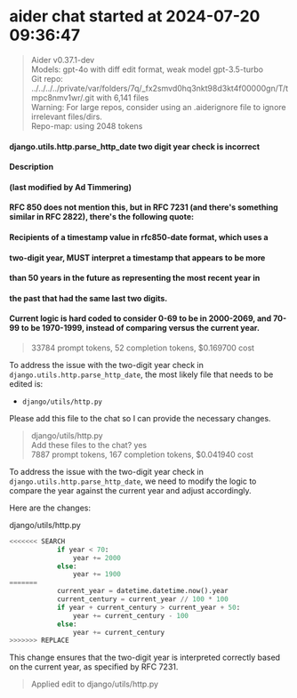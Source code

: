 
# aider chat started at 2024-07-20 09:36:47

> Aider v0.37.1-dev  
> Models: gpt-4o with diff edit format, weak model gpt-3.5-turbo  
> Git repo: ../../../../private/var/folders/7q/_fx2smvd0hq3nkt98d3kt4f00000gn/T/tmpc8nmv1wr/.git with 6,141 files  
> Warning: For large repos, consider using an .aiderignore file to ignore irrelevant files/dirs.  
> Repo-map: using 2048 tokens  

#### django.utils.http.parse_http_date two digit year check is incorrect  
#### Description  
#### 	   
#### 		(last modified by Ad Timmering)  
#### 	   
#### RFC 850 does not mention this, but in RFC 7231 (and there's something similar in RFC 2822), there's the following quote:  
#### Recipients of a timestamp value in rfc850-date format, which uses a  
#### two-digit year, MUST interpret a timestamp that appears to be more  
#### than 50 years in the future as representing the most recent year in  
#### the past that had the same last two digits.  
#### Current logic is hard coded to consider 0-69 to be in 2000-2069, and 70-99 to be 1970-1999, instead of comparing versus the current year.  
> 33784 prompt tokens, 52 completion tokens, $0.169700 cost  

To address the issue with the two-digit year check in `django.utils.http.parse_http_date`, the most likely file that needs to be edited is:

- `django/utils/http.py`

Please add this file to the chat so I can provide the necessary changes.

> django/utils/http.py  
> Add these files to the chat? yes  
> 7887 prompt tokens, 167 completion tokens, $0.041940 cost  

To address the issue with the two-digit year check in `django.utils.http.parse_http_date`, we need to modify the logic to compare the year against the current year and adjust accordingly.

Here are the changes:

django/utils/http.py
```python
<<<<<<< SEARCH
            if year < 70:
                year += 2000
            else:
                year += 1900
=======
            current_year = datetime.datetime.now().year
            current_century = current_year // 100 * 100
            if year + current_century > current_year + 50:
                year += current_century - 100
            else:
                year += current_century
>>>>>>> REPLACE
```

This change ensures that the two-digit year is interpreted correctly based on the current year, as specified by RFC 7231.

> Applied edit to django/utils/http.py  
